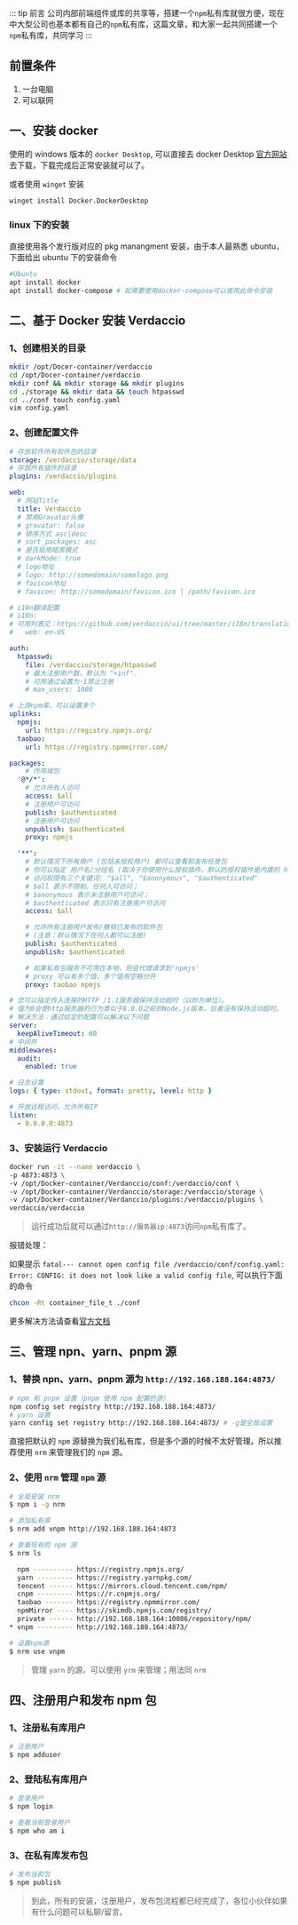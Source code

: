 ::: tip 前言
公司内部前端组件或库的共享等，搭建一个`npm`私有库就很方便，现在中大型公司也基本都有自己的`npm`私有库，这篇文章，和大家一起共同搭建一个`npm`私有库，共同学习
:::

## 前置条件

1. 一台电脑
2. 可以联网

## 一、安装 docker

使用的 windows 版本的 `docker Desktop`, 可以直接去 docker Desktop [官方网站](https://desktop.docker.com/win/main/amd64/Docker%20Desktop%20Installer.exe?utm_source=docker&utm_medium=webreferral&utm_campaign=dd-smartbutton&utm_location=module)去下载，下载完成后正常安装就可以了。

或者使用 `winget` 安装

```bash
winget install Docker.DockerDesktop
```

### linux 下的安装

直接使用各个发行版对应的 pkg manangment 安装，由于本人最熟悉 ubuntu，下面给出 ubuntu 下的安装命令

```bash
#Ubuntu
apt install docker
apt install docker-compose # 如需要使用docker-compose可以使用此命令安装
```

## 二、基于 Docker 安装 Verdaccio

### 1、创建相关的目录

```bash
mkdir /opt/Docer-container/verdaccio
cd /opt/Docer-container/verdaccio
mkdir conf && mkdir storage && mkdir plugins
cd ./storage && mkdir data && touch htpasswd
cd ../conf touch config.yaml
vim config.yaml
```

### 2、创建配置文件

```yaml
# 存放软件所有软件包的目录
storage: /verdaccio/storage/data
# 存放所有插件的目录
plugins: /verdaccio/plugins

web:
  # 网站Title
  title: Verdaccio
  # 禁用Gravatar头像
  # gravatar: false
  # 排序方式 asc|desc
  # sort_packages: asc
  # 是否启用暗黑模式
  # darkMode: true
  # logo地址
  # logo: http://somedomain/somelogo.png
  # favicon地址
  # favicon: http://somedomain/favicon.ico | /path/favicon.ico

# i18n翻译配置
# i18n:
# 可用列表见：https://github.com/verdaccio/ui/tree/master/i18n/translations
#   web: en-US

auth:
  htpasswd:
    file: /verdaccio/storage/htpasswd
    # 最大注册用户数，默认为 "+inf".
    # 可用通过设置为-1禁止注册
    # max_users: 1000

# 上游npm库，可以设置多个
uplinks:
  npmjs:
    url: https://registry.npmjs.org/
  taobao:
    url: https://registry.npmmirror.com/

packages:
	# 作用域包
  '@*/*':
    # 允许所有人访问
    access: $all
    # 注册用户可访问
    publish: $authenticated
    # 注册用户可访问
    unpublish: $authenticated
    proxy: npmjs

  '**':
    # 默认情况下所有用户 (包括未授权用户) 都可以查看和发布任意包
    # 你可以指定 用户名/分组名 (取决于你使用什么授权插件，默认的授权插件是内置的 htpasswd)
    # 访问权限有三个关键词: "$all", "$anonymous", "$authenticated"
    # $all 表示不限制，任何人可访问；
    # $anonymous 表示未注册用户可访问；
    # $authenticated 表示只有注册用户可访问
    access: $all

    # 允许所有注册用户发布/撤销已发布的软件包
    # (注意：默认情况下任何人都可以注册)
    publish: $authenticated
    unpublish: $authenticated

    # 如果私有包服务不可用在本地，则会代理请求到'npmjs'
    # proxy 可以有多个值，多个值用空格分开
    proxy: taobao npmjs

# 您可以指定传入连接的HTTP /1.1服务器保持活动超时（以秒为单位）。
# 值为0会使http服务器的行为类似于8.0.0之前的Node.js版本，后者没有保持活动超时。
# 解决方法：通过给定的配置可以解决以下问题
server:
  keepAliveTimeout: 60
# 中间件
middlewares:
  audit:
    enabled: true

# 日志设置
logs: { type: stdout, format: pretty, level: http }

# 开放远程访问，允许所有IP
listen:
  - 0.0.0.0:4873
```

### 3、安装运行 Verdaccio

```bash
docker run -it --name verdaccio \
-p 4873:4873 \
-v /opt/Docker-container/Verdanccio/conf:/verdaccio/conf \
-v /opt/Docker-container/Verdanccio/storage:/verdaccio/storage \
-v /opt/Docker-container/Verdanccio/plugins:/verdaccio/plugins \
verdaccio/verdaccio
```

> 运行成功后就可以通过`http://服务器ip:4873`访问`npm`私有库了。

报错处理：

如果提示 `fatal--- cannot open config file /verdaccio/conf/config.yaml: Error: CONFIG: it does not look like a valid config file`, 可以执行下面的命令

```bash
chcon -Rt container_file_t ./conf
```

更多解决方法请查看[官方文档](https://verdaccio.org/zh-CN/docs/docker)

## 三、管理 npn、yarn、pnpm 源

### 1、替换 npn、yarn、pnpm 源为 `http://192.168.188.164:4873/`

```bash
# npm 和 pnpm 设置（pnpm 使用 npm 配置的源）
npm config set registry http://192.168.188.164:4873/
# yarn 设置
yarn config set registry http://192.168.188.164:4873/ # -g是全局设置
```

直接把默认的 `npm` 源替换为我们私有库，但是多个源的时候不太好管理。所以推荐使用 `nrm` 来管理我们的 `npm` 源。

### 2、使用 `nrm` 管理 `npm` 源

```bash
# 全局安装 nrm
$ npm i -g nrm

# 添加私有库
$ nrm add vnpm http://192.168.188.164:4873

# 查看现有的 npm 源
$ nrm ls

  npm ---------- https://registry.npmjs.org/
  yarn --------- https://registry.yarnpkg.com/
  tencent ------ https://mirrors.cloud.tencent.com/npm/
  cnpm --------- https://r.cnpmjs.org/
  taobao ------- https://registry.npmmirror.com/
  npmMirror ---- https://skimdb.npmjs.com/registry/
  private ------ http://192.168.188.164:10086/repository/npm/
* vnpm --------- http://192.168.188.164:4873/

# 设置npm源
$ nrm use vnpm
```

> 管理 `yarn` 的源，可以使用 `yrm` 来管理；用法同 `nrm`

## 四、注册用户和发布 npm 包

### 1、注册私有库用户

```bash
# 注册用户
$ npm adduser
```

### 2、登陆私有库用户

```bash
# 登录用户
$ npm login

# 查看当前登录用户
$ npm who am i
```

### 3、在私有库发布包

```bash
# 发布当前包
$ npm publish
```

> 到此，所有的安装，注册用户，发布包流程都已经完成了，各位小伙伴如果有什么问题可以私聊/留言。
